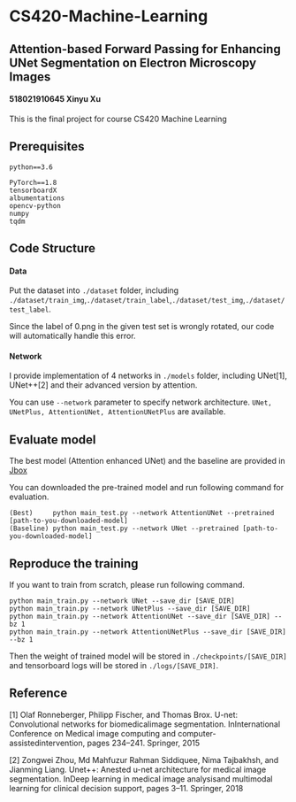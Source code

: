 # CS420-Machine-Learning

## Attention-based Forward Passing for Enhancing UNet Segmentation on Electron Microscopy Images

#### 518021910645  Xinyu Xu

This is the final project for course CS420 Machine Learning


## Prerequisites 

    python==3.6
    
    PyTorch==1.8
    tensorboardX
    albumentations
    opencv-python
    numpy 
    tqdm

## Code Structure

#### Data
Put the dataset into ```./dataset``` folder, including  ```./dataset/train_img```,```./dataset/train_label```,```./dataset/test_img```,```./dataset/test_label```.

Since the label of 0.png in the given test set is wrongly rotated, our code will automatically handle this error.

#### Network

I provide implementation of 4 networks in ```./models``` folder, including UNet[1], UNet++[2] and their advanced version by attention.

You can use ```--network``` parameter to specify network architecture. ```UNet, UNetPlus, AttentionUNet, AttentionUNetPlus``` are available.


## Evaluate model

The best model (Attention enhanced UNet) and the baseline are provided in [Jbox]()

You can downloaded the pre-trained model and run following command for evaluation.

```
(Best)     python main_test.py --network AttentionUNet --pretrained [path-to-you-downloaded-model]
(Baseline) python main_test.py --network UNet --pretrained [path-to-you-downloaded-model]
```

## Reproduce the training

If you want to train from scratch, please run following command.

```
python main_train.py --network UNet --save_dir [SAVE_DIR]
python main_train.py --network UNetPlus --save_dir [SAVE_DIR]
python main_train.py --network AttentionUNet --save_dir [SAVE_DIR] --bz 1
python main_train.py --network AttentionUNetPlus --save_dir [SAVE_DIR] --bz 1
```

Then the weight of trained model will be stored in ```./checkpoints/[SAVE_DIR]``` and tensorboard logs will be stored in ```./logs/[SAVE_DIR]```.

## Reference

[1] Olaf Ronneberger, Philipp Fischer, and Thomas Brox. U-net: Convolutional networks for biomedicalimage segmentation. InInternational Conference on Medical image computing and computer-assistedintervention, pages 234–241. Springer, 2015

[2] Zongwei Zhou, Md Mahfuzur Rahman Siddiquee, Nima Tajbakhsh, and Jianming Liang. Unet++: Anested u-net architecture for medical image segmentation. InDeep learning in medical image analysisand multimodal learning for clinical decision support, pages 3–11. Springer, 2018